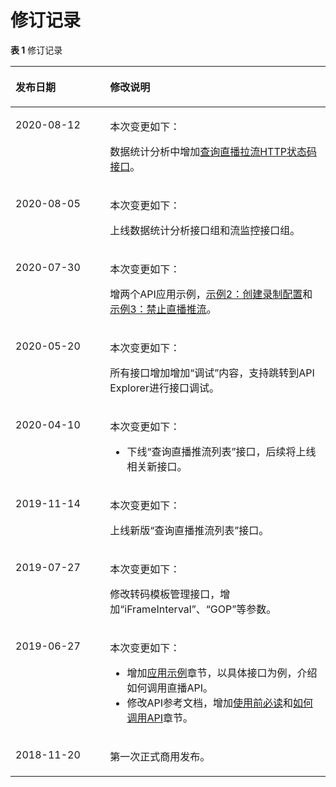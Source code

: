 # 修订记录<a name="live_03_0028"></a>

**表 1**  修订记录

<a name="table471418575488"></a>
<table><thead align="left"><tr id="row1971575774810"><th class="cellrowborder" valign="top" width="30%" id="mcps1.2.3.1.1"><p id="p371535717483"><a name="p371535717483"></a><a name="p371535717483"></a>发布日期</p>
</th>
<th class="cellrowborder" valign="top" width="70%" id="mcps1.2.3.1.2"><p id="p197154577485"><a name="p197154577485"></a><a name="p197154577485"></a>修改说明</p>
</th>
</tr>
</thead>
<tbody><tr id="row9924151042412"><td class="cellrowborder" valign="top" width="30%" headers="mcps1.2.3.1.1 "><p id="p1792421010240"><a name="p1792421010240"></a><a name="p1792421010240"></a>2020-08-12</p>
</td>
<td class="cellrowborder" valign="top" width="70%" headers="mcps1.2.3.1.2 "><p id="p2254151910244"><a name="p2254151910244"></a><a name="p2254151910244"></a>本次变更如下：</p>
<p id="p62541196248"><a name="p62541196248"></a><a name="p62541196248"></a>数据统计分析中增加<a href="查询直播拉流HTTP状态码接口.md">查询直播拉流HTTP状态码接口</a>。</p>
</td>
</tr>
<tr id="row123740692014"><td class="cellrowborder" valign="top" width="30%" headers="mcps1.2.3.1.1 "><p id="p93755617203"><a name="p93755617203"></a><a name="p93755617203"></a>2020-08-05</p>
</td>
<td class="cellrowborder" valign="top" width="70%" headers="mcps1.2.3.1.2 "><p id="p1976101412016"><a name="p1976101412016"></a><a name="p1976101412016"></a>本次变更如下：</p>
<p id="p9514151552013"><a name="p9514151552013"></a><a name="p9514151552013"></a>上线数据统计分析接口组和流监控接口组。</p>
</td>
</tr>
<tr id="row194301648155611"><td class="cellrowborder" valign="top" width="30%" headers="mcps1.2.3.1.1 "><p id="p14305482565"><a name="p14305482565"></a><a name="p14305482565"></a>2020-07-30</p>
</td>
<td class="cellrowborder" valign="top" width="70%" headers="mcps1.2.3.1.2 "><p id="p1583695711567"><a name="p1583695711567"></a><a name="p1583695711567"></a>本次变更如下：</p>
<p id="p1785092082019"><a name="p1785092082019"></a><a name="p1785092082019"></a>增两个API应用示例，<a href="示例2-创建录制配置.md">示例2：创建录制配置</a>和<a href="示例3-禁止直播推流.md">示例3：禁止直播推流</a>。</p>
</td>
</tr>
<tr id="row82653554284"><td class="cellrowborder" valign="top" width="30%" headers="mcps1.2.3.1.1 "><p id="p18266105562818"><a name="p18266105562818"></a><a name="p18266105562818"></a>2020-05-20</p>
</td>
<td class="cellrowborder" valign="top" width="70%" headers="mcps1.2.3.1.2 "><p id="p173812503318"><a name="p173812503318"></a><a name="p173812503318"></a>本次变更如下：</p>
<p id="p13266855122820"><a name="p13266855122820"></a><a name="p13266855122820"></a>所有接口增加增加<span class="menucascade" id="menucascade88178249314"><a name="menucascade88178249314"></a><a name="menucascade88178249314"></a>“<span class="uicontrol" id="uicontrol13817524193119"><a name="uicontrol13817524193119"></a><a name="uicontrol13817524193119"></a>调试</span>”</span>内容，支持跳转到API Explorer进行接口调试。</p>
</td>
</tr>
<tr id="row471575754810"><td class="cellrowborder" valign="top" width="30%" headers="mcps1.2.3.1.1 "><p id="p10715145710486"><a name="p10715145710486"></a><a name="p10715145710486"></a>2020-04-10</p>
</td>
<td class="cellrowborder" valign="top" width="70%" headers="mcps1.2.3.1.2 "><p id="p17715155719486"><a name="p17715155719486"></a><a name="p17715155719486"></a>本次变更如下：</p>
<a name="ul130645610354"></a><a name="ul130645610354"></a><ul id="ul130645610354"><li>下线<span class="menucascade" id="menucascade8597112013359"><a name="menucascade8597112013359"></a><a name="menucascade8597112013359"></a>“<span class="uicontrol" id="uicontrol75972020103512"><a name="uicontrol75972020103512"></a><a name="uicontrol75972020103512"></a>查询直播推流列表</span>”</span>接口，后续将上线相关新接口。</li></ul>
</td>
</tr>
<tr id="row0715145774810"><td class="cellrowborder" valign="top" width="30%" headers="mcps1.2.3.1.1 "><p id="p1715125715482"><a name="p1715125715482"></a><a name="p1715125715482"></a>2019-11-14</p>
</td>
<td class="cellrowborder" valign="top" width="70%" headers="mcps1.2.3.1.2 "><p id="p362184315316"><a name="p362184315316"></a><a name="p362184315316"></a>本次变更如下：</p>
<p id="p37151257174818"><a name="p37151257174818"></a><a name="p37151257174818"></a>上线新版<span class="menucascade" id="menucascade1654114286282"><a name="menucascade1654114286282"></a><a name="menucascade1654114286282"></a>“<span class="uicontrol" id="uicontrol1554152892817"><a name="uicontrol1554152892817"></a><a name="uicontrol1554152892817"></a>查询直播推流列表</span>”</span>接口。</p>
</td>
</tr>
<tr id="row6715175744818"><td class="cellrowborder" valign="top" width="30%" headers="mcps1.2.3.1.1 "><p id="p0715135754810"><a name="p0715135754810"></a><a name="p0715135754810"></a>2019-07-27</p>
</td>
<td class="cellrowborder" valign="top" width="70%" headers="mcps1.2.3.1.2 "><p id="p54541928133113"><a name="p54541928133113"></a><a name="p54541928133113"></a>本次变更如下：</p>
<p id="p117151571485"><a name="p117151571485"></a><a name="p117151571485"></a>修改转码模板管理接口，增加<span class="parmname" id="parmname7433020182717"><a name="parmname7433020182717"></a><a name="parmname7433020182717"></a>“iFrameInterval”</span>、<span class="parmname" id="parmname207619183279"><a name="parmname207619183279"></a><a name="parmname207619183279"></a>“GOP”</span>等参数。</p>
</td>
</tr>
<tr id="row4715145704814"><td class="cellrowborder" valign="top" width="30%" headers="mcps1.2.3.1.1 "><p id="p771519576489"><a name="p771519576489"></a><a name="p771519576489"></a>2019-06-27</p>
</td>
<td class="cellrowborder" valign="top" width="70%" headers="mcps1.2.3.1.2 "><p id="p103196502290"><a name="p103196502290"></a><a name="p103196502290"></a>本次变更如下：</p>
<a name="ul5934115920296"></a><a name="ul5934115920296"></a><ul id="ul5934115920296"><li>增加<a href="示例1-创建转码模板.md">应用示例</a>章节，以具体接口为例，介绍如何调用直播API。</li><li>修改API参考文档，增加<a href="使用前必读.md">使用前必读</a>和<a href="构造请求.md">如何调用API</a>章节。</li></ul>
</td>
</tr>
<tr id="row77153575483"><td class="cellrowborder" valign="top" width="30%" headers="mcps1.2.3.1.1 "><p id="p19715657194819"><a name="p19715657194819"></a><a name="p19715657194819"></a>2018-11-20</p>
</td>
<td class="cellrowborder" valign="top" width="70%" headers="mcps1.2.3.1.2 "><p id="p1071505774814"><a name="p1071505774814"></a><a name="p1071505774814"></a>第一次正式商用发布。</p>
</td>
</tr>
</tbody>
</table>

